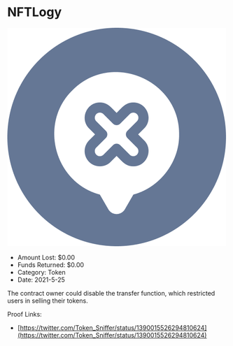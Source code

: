 # NFTLogy
![NFTLogy](/rektimages/NFTLogy.png)
- Amount Lost: $0.00
- Funds Returned: $0.00
- Category: Token
- Date: 2021-5-25

The contract owner could disable the transfer function, which restricted users in selling their tokens.


Proof Links:
- [https://twitter.com/Token_Sniffer/status/1390015526294810624](https://twitter.com/Token_Sniffer/status/1390015526294810624)


